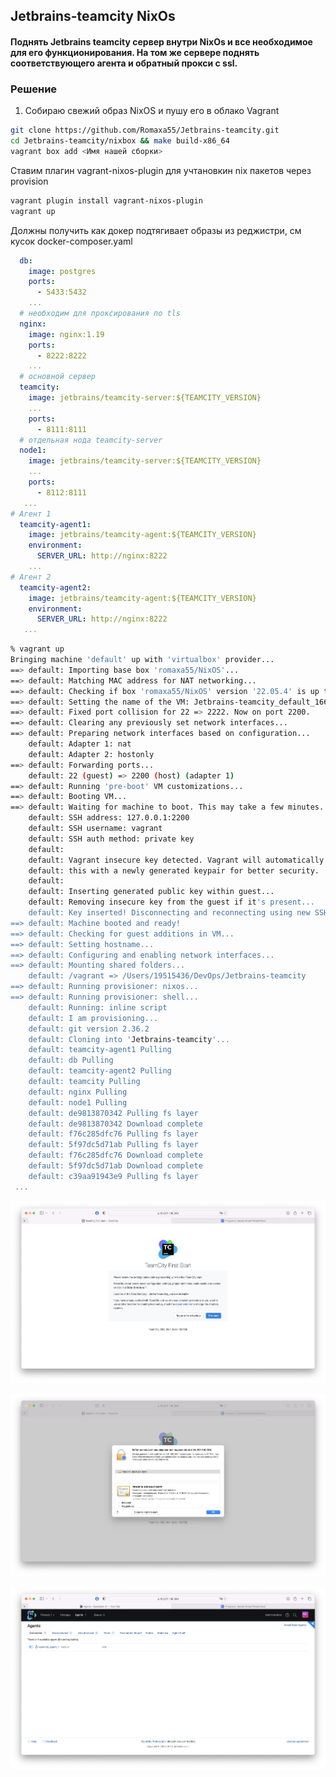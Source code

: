 ## Jetbrains-teamcity NixOs

#### Поднять Jetbrains teamcity сервер внутри NixOs и все необходимое для его функционирования. На том же сервере поднять соответствующего агента и обратный прокси с ssl.

### Решение
1) Собираю свежий образ NixOS и пушу его в облако Vagrant
```bash
git clone https://github.com/Romaxa55/Jetbrains-teamcity.git
cd Jetbrains-teamcity/nixbox && make build-x86_64
vagrant box add <Имя нашей сборки>
```

Ставим плагин vagrant-nixos-plugin для учтановкин nix пакетов через  provision
```bash
vagrant plugin install vagrant-nixos-plugin
vagrant up
```

Должны получить как докер подтягивает образы из реджистри, см кусок docker-composer.yaml 
```yaml
  db:
    image: postgres
    ports:
      - 5433:5432
    ... 
  # необходим для проксирования по tls
  nginx:
    image: nginx:1.19
    ports:
      - 8222:8222
    ...
  # основной сервер 
  teamcity:
    image: jetbrains/teamcity-server:${TEAMCITY_VERSION}
    ...
    ports:
      - 8111:8111
  # отдельная нода teamcity-server
  node1:
    image: jetbrains/teamcity-server:${TEAMCITY_VERSION}
    ...
    ports:
      - 8112:8111
   ...
# Агент 1
  teamcity-agent1:
    image: jetbrains/teamcity-agent:${TEAMCITY_VERSION}
    environment:
      SERVER_URL: http://nginx:8222
    ...
# Агент 2
  teamcity-agent2:
    image: jetbrains/teamcity-agent:${TEAMCITY_VERSION}
    environment:
      SERVER_URL: http://nginx:8222
   ...

```

```bash
% vagrant up     
Bringing machine 'default' up with 'virtualbox' provider...
==> default: Importing base box 'romaxa55/NixOS'...
==> default: Matching MAC address for NAT networking...
==> default: Checking if box 'romaxa55/NixOS' version '22.05.4' is up to date...
==> default: Setting the name of the VM: Jetbrains-teamcity_default_1665178693601_83622
==> default: Fixed port collision for 22 => 2222. Now on port 2200.
==> default: Clearing any previously set network interfaces...
==> default: Preparing network interfaces based on configuration...
    default: Adapter 1: nat
    default: Adapter 2: hostonly
==> default: Forwarding ports...
    default: 22 (guest) => 2200 (host) (adapter 1)
==> default: Running 'pre-boot' VM customizations...
==> default: Booting VM...
==> default: Waiting for machine to boot. This may take a few minutes...
    default: SSH address: 127.0.0.1:2200
    default: SSH username: vagrant
    default: SSH auth method: private key
    default: 
    default: Vagrant insecure key detected. Vagrant will automatically replace
    default: this with a newly generated keypair for better security.
    default: 
    default: Inserting generated public key within guest...
    default: Removing insecure key from the guest if it's present...
    default: Key inserted! Disconnecting and reconnecting using new SSH key...
==> default: Machine booted and ready!
==> default: Checking for guest additions in VM...
==> default: Setting hostname...
==> default: Configuring and enabling network interfaces...
==> default: Mounting shared folders...
    default: /vagrant => /Users/19515436/DevOps/Jetbrains-teamcity
==> default: Running provisioner: nixos...
==> default: Running provisioner: shell...
    default: Running: inline script
    default: I am provisioning...
    default: git version 2.36.2
    default: Cloning into 'Jetbrains-teamcity'...
    default: teamcity-agent1 Pulling
    default: db Pulling
    default: teamcity-agent2 Pulling
    default: teamcity Pulling
    default: nginx Pulling
    default: node1 Pulling
    default: de9813870342 Pulling fs layer
    default: de9813870342 Download complete
    default: f76c285dfc76 Pulling fs layer
    default: 5f97dc5d71ab Pulling fs layer
    default: f76c285dfc76 Download complete
    default: 5f97dc5d71ab Download complete
    default: c39aa91943e9 Pulling fs layer
 ...
```

![Alt text](img/img1.png?raw=true "Teamcity")

![Alt text](img/img2.png?raw=true "Teamcity")

![Alt text](img/img3.png?raw=true "Teamcity")


[//]: # (sudo "/Library/Application Support/VirtualBox/LaunchDaemons/VirtualBoxStartup.sh" restart)


